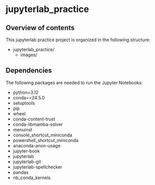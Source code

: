 # jupyterlab_practice

## Overview of contents
This jupyterlab practice project is organized in the following structure:
<ul>
    <li>jupyterlab_practice/
        <ul>
            <li>images/</li>
        </ul>
    </li>
</ul>

## Dependencies
The following packages are needed to run the Jupyter Notebooks: 
  - python=3.12
  - conda==24.5.0
  - setuptools
  - pip
  - wheel
  - conda-content-trust
  - conda-libmamba-solver
  - menuinst
  - console_shortcut_miniconda
  - powershell_shortcut_miniconda
  - anaconda-anon-usage
  - jupyter-book
  - jupyterlab
  - jupyterlab-git
  - jupyterlab-spellchecker
  - pandas
  - nb_conda_kernels
